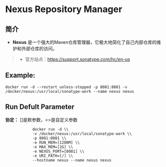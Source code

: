 Nexus Repository Manager
===
## 简介
* **Nexus** 是一个强大的Maven仓库管理器，它极大地简化了自己内部仓库的维护和外部仓库的访问。
> * 官方站点：https://support.sonatype.com/hc/en-us


## Example:

    docker run -d --restart unless-stopped -p 8081:8081 -v /docker/nexus:/usr/local/sonatype-work --name nexus nexus

## Run Defult Parameter
**协定：** []是默参数，<>是自定义参数

				docker run -d \\
				-v /docker/nexus:/usr/local/sonatype-work \\
				-p 8081:8081 \\
				-e RUN_MEM=[1200M] \\
				-e MAX_MEM=[2G] \\
				-e NEXUS_PORT=[8081] \\
				-e URI_PATH=[/] \\
				--hostname nexus --name nexus nexus
